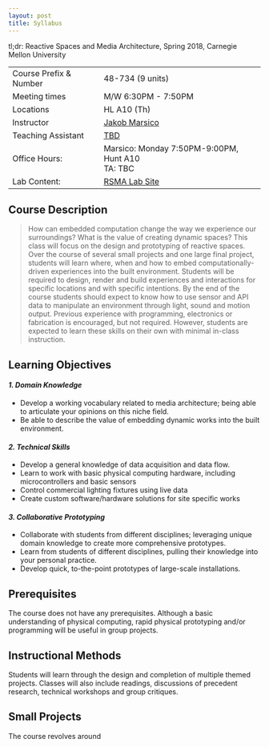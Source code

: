 ```yaml
---
layout: post
title: Syllabus
---
```


<p class="message">
	tl;dr: Reactive Spaces and Media Architecture, Spring 2018, Carnegie Mellon University
</p>

<table>
  <tr>
    <td>Course Prefix & Number</td>
    <td>48-734 (9 units)</td>
  </tr>
  <tr>
    <td>Meeting times</td>
    <td>M/W 6:30PM - 7:50PM</td>
  </tr>
  <tr>
    <td>Locations</td>
    <td>HL A10 (Th)</td>
  </tr>

  <tr>
    <td>Instructor</td>
    <td>
		<a href="mailto:jmarsico@gmail.com">Jakob Marsico</a> 
	</td>
  </tr>

  <tr>
    <td>Teaching Assistant</td>
    <td><a href="mailto:TBD">TBD</a></td>
  </tr>
  <tr>
    <td>Office Hours:</td>
    <td>
		Marsico: Monday 7:50PM-9:00PM, Hunt A10
		<br/>
		TA: TBC</td>
  </tr>
  <tr>
    <td>Lab Content:</td>
    <td>
		<a href="http://jmarsico.github.io/rsmalabs/">RSMA Lab Site</a>
	</td>
  </tr>

</table>


## Course Description

> How can embedded computation change the way we experience our surroundings? What is the value of creating dynamic spaces? This class will focus on the design and prototyping of reactive spaces. Over the course of several small projects and one large final project, students will learn where, when and how to embed computationally-driven experiences into the built environment. Students will be required to design, render and build experiences and interactions for specific locations and with specific intentions. By the end of the course students should expect to know how to use sensor and API data to manipulate an environment through light, sound and motion output. Previous experience with programming, electronics or fabrication is encouraged, but not required. However, students are expected to learn these skills on their own with minimal in-class instruction.


## Learning Objectives

#### _1. Domain Knowledge_
- Develop a working vocabulary related to media architecture; being able to articulate your opinions on this niche field.
- Be able to describe the value of embedding dynamic works into the built environment.


#### _2. Technical Skills_
- Develop a general knowledge of data acquisition and data flow.
- Learn to work with basic physical computing hardware, including microcontrollers and basic sensors
- Control commercial lighting fixtures using live data
- Create custom software/hardware solutions for site specific works

#### _3. Collaborative Prototyping_
- Collaborate with students from different disciplines; leveraging unique domain knowledge to create more comprehensive prototypes.
- Learn from students of different disciplines, pulling their knowledge into your personal practice.
- Develop quick, to-the-point prototypes of large-scale installations. 

## Prerequisites

The course does not have any prerequisites. Although a basic understanding of physical computing, rapid physical prototyping and/or programming will be useful in group projects.

## Instructional Methods

Students will learn through the design and completion of multiple themed projects. Classes will also include readings, discussions of precedent research, technical workshops and group critiques.

## Small Projects

The course revolves around 



